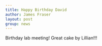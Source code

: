 ```yaml
---
title: Happy Birthday David
author: James Fraser
layout: post
group: news
---
```

Birthday lab meeting! Great cake by Lillian!!!
